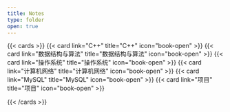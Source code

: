 ```yaml
---
title: Notes
type: folder
open: true
---
```

{{< cards >}}
  {{< card link="C++" title="C++" icon="book-open" >}}
  {{< card link="数据结构与算法" title="数据结构与算法" icon="book-open" >}}
  {{< card link="操作系统" title="操作系统" icon="book-open" >}}
  {{< card link="计算机网络" title="计算机网络" icon="book-open" >}}
  {{< card link="MySQL" title="MySQL" icon="book-open" >}}
  {{< card link="项目" title="项目" icon="book-open" >}}

  <!-- {{< card link="区块链" title="区块链" icon="book-open" >}} -->
{{< /cards >}}